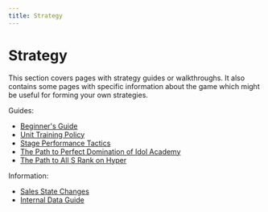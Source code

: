 ```yaml
---
title: Strategy
---
```


# Strategy

This section covers pages with strategy guides or walkthroughs. It also contains some pages with specific information about the game which might be useful for forming your own strategies.

Guides:

- [Beginner's Guide](beginners-guide)
- [Unit Training Policy](training-strategies)
- [Stage Performance Tactics](stage-performance-tactics)
- [The Path to Perfect Domination of Idol Academy](the-path-to-perfect-domination-of-idol-academy)
- [The Path to All S Rank on Hyper](the-path-to-all-s-rank-on-hyper)

Information:

- [Sales State Changes](sales-state-changes)
- [Internal Data Guide](internal-data-guide)
